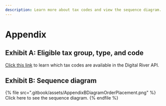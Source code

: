 ```yaml
---
description: Learn more about tax codes and view the sequence diagram.
---
```


# Appendix

## Exhibit A: Eligible tax group, type, and code

[Click this link](https://docs.digitalriver.com/digital-river-api/product-management/creating-and-updating-skus#tax-code) to learn which tax codes are available in the Digital River API.&#x20;

## Exhibit B: Sequence diagram&#x20;

{% file src=".gitbook/assets/AppendixBDiagramOrderPlacement.png" %}
Click here to see the sequence diagram.
{% endfile %}
